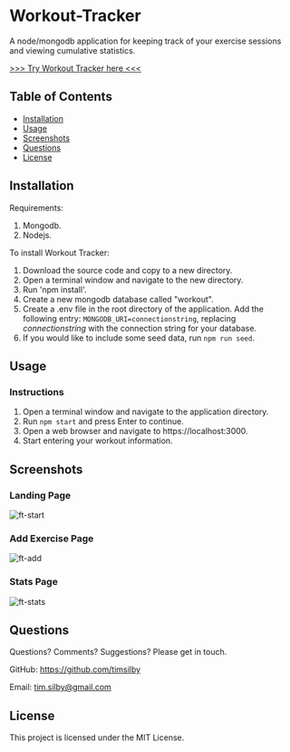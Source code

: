 # Workout-Tracker

A node/mongodb application for keeping track of your exercise sessions and viewing cumulative statistics.

[>>> Try Workout Tracker here <<<](https://intense-brushlands-70089.herokuapp.com/)


## Table of Contents
* [Installation](#installation)
* [Usage](#usage)
* [Screenshots](#screenshots)
* [Questions](#questions)
* [License](#license)


## Installation

Requirements:

1. Mongodb.
2. Nodejs.

To install Workout Tracker:

1. Download the source code and copy to a new directory.
2. Open a terminal window and navigate to the new directory.
3. Run 'npm install'.
4. Create a new mongodb database called "workout".
5. Create a .env file in the root directory of the application. Add the following entry:
`MONGODB_URI=connectionstring`, replacing _connectionstring_ with the connection string for your database.
6. If you would like to include some seed data, run `npm run seed`.


## Usage

### Instructions
1. Open a terminal window and navigate to the application directory.
2. Run `npm start` and press Enter to continue.
3. Open a web browser and navigate to https://localhost:3000.
4. Start entering your workout information.


## Screenshots

### Landing Page

![ft-start](https://user-images.githubusercontent.com/69242373/102001152-5ba6fd00-3d3a-11eb-8a36-2db942049713.png)

### Add Exercise Page

![ft-add](https://user-images.githubusercontent.com/69242373/102001147-59dd3980-3d3a-11eb-8ca3-5cd16d42f7f6.png)

### Stats Page

![ft-stats](https://user-images.githubusercontent.com/69242373/102001153-5ba6fd00-3d3a-11eb-8427-e3d49b9ba1e3.png)


## Questions
Questions? Comments? Suggestions? Please get in touch.

GitHub: https://github.com/timsilby

Email: [tim.silby@gmail.com](mailto:tim.silby@gmail.com)


## License
This project is licensed under the MIT License.
